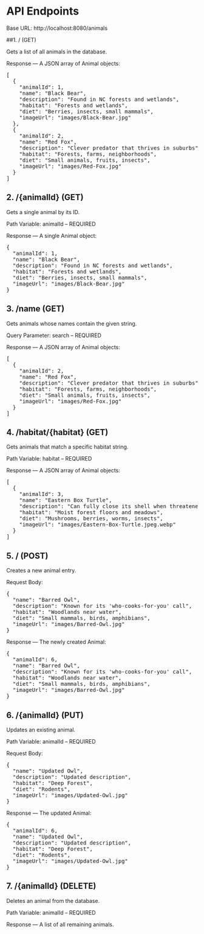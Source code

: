 # API Endpoints

Base URL: http://localhost:8080/animals


##1. / (GET)

Gets a list of all animals in the database.

Response — A JSON array of Animal objects:

<pre>
[
  {
    "animalId": 1,
    "name": "Black Bear",
    "description": "Found in NC forests and wetlands",
    "habitat": "Forests and wetlands",
    "diet": "Berries, insects, small mammals",
    "imageUrl": "images/Black-Bear.jpg"
  },
  {
    "animalId": 2,
    "name": "Red Fox",
    "description": "Clever predator that thrives in suburbs",
    "habitat": "Forests, farms, neighborhoods",
    "diet": "Small animals, fruits, insects",
    "imageUrl": "images/Red-Fox.jpg"
  }
]
</pre>


## 2. /{animalId} (GET)

Gets a single animal by its ID.

Path Variable: animalId <Long> – REQUIRED

Response — A single Animal object:

<pre>
{
  "animalId": 1,
  "name": "Black Bear",
  "description": "Found in NC forests and wetlands",
  "habitat": "Forests and wetlands",
  "diet": "Berries, insects, small mammals",
  "imageUrl": "images/Black-Bear.jpg"
}
</pre>



## 3. /name (GET)

Gets animals whose names contain the given string.

Query Parameter: search <String> – REQUIRED

Response — A JSON array of Animal objects:

<pre>
[
  {
    "animalId": 2,
    "name": "Red Fox",
    "description": "Clever predator that thrives in suburbs",
    "habitat": "Forests, farms, neighborhoods",
    "diet": "Small animals, fruits, insects",
    "imageUrl": "images/Red-Fox.jpg"
  }
]
</pre>



## 4. /habitat/{habitat} (GET)

Gets animals that match a specific habitat string.

Path Variable: habitat <String> – REQUIRED

Response — A JSON array of Animal objects:

<pre>
[
  {
    "animalId": 3,
    "name": "Eastern Box Turtle",
    "description": "Can fully close its shell when threatened",
    "habitat": "Moist forest floors and meadows",
    "diet": "Mushrooms, berries, worms, insects",
    "imageUrl": "images/Eastern-Box-Turtle.jpeg.webp"
  }
]
</pre>



## 5. / (POST)

Creates a new animal entry.

Request Body:

<pre>
{
  "name": "Barred Owl",
  "description": "Known for its 'who-cooks-for-you' call",
  "habitat": "Woodlands near water",
  "diet": "Small mammals, birds, amphibians",
  "imageUrl": "images/Barred-Owl.jpg"
}
</pre>


Response — The newly created Animal:

<pre>
{
  "animalId": 6,
  "name": "Barred Owl",
  "description": "Known for its 'who-cooks-for-you' call",
  "habitat": "Woodlands near water",
  "diet": "Small mammals, birds, amphibians",
  "imageUrl": "images/Barred-Owl.jpg"
}
</pre>



## 6. /{animalId} (PUT)

Updates an existing animal.

Path Variable: animalId <Long> – REQUIRED

Request Body:

<pre>
{
  "name": "Updated Owl",
  "description": "Updated description",
  "habitat": "Deep Forest",
  "diet": "Rodents",
  "imageUrl": "images/Updated-Owl.jpg"
}
</pre>


Response — The updated Animal:

<pre>
{
  "animalId": 6,
  "name": "Updated Owl",
  "description": "Updated description",
  "habitat": "Deep Forest",
  "diet": "Rodents",
  "imageUrl": "images/Updated-Owl.jpg"
}
</pre>



## 7. /{animalId} (DELETE)

Deletes an animal from the database.

Path Variable: animalId <Long> – REQUIRED

Response — A list of all remaining animals.

